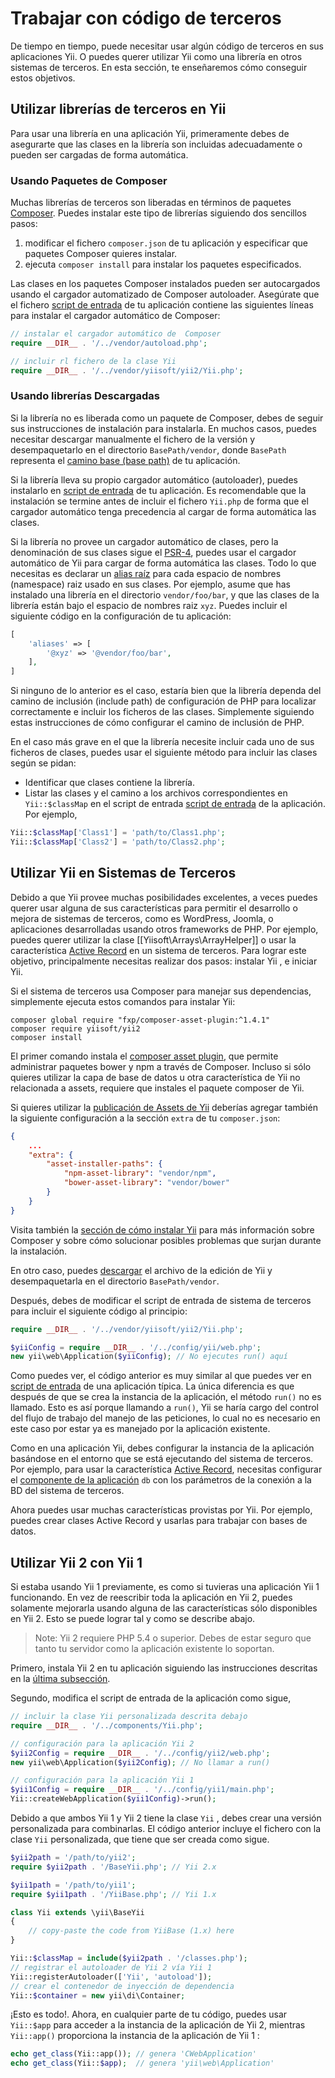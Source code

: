 Trabajar con código de terceros
===============================

De tiempo en tiempo, puede necesitar usar algún código de terceros en sus aplicaciones Yii. O puedes querer
utilizar Yii como una librería en otros sistemas de terceros. En esta sección, te enseñaremos cómo conseguir estos objetivos.


Utilizar librerías de terceros en Yii <span id="using-libs-in-yii"></span>
-------------------------------------

Para usar una librería en una aplicación Yii, primeramente debes de asegurarte que las clases en la librería
son incluidas adecuadamente o pueden ser cargadas de forma automática.

### Usando Paquetes de Composer <span id="using-composer-packages"></span>

Muchas librerías de terceros son liberadas en términos de paquetes [Composer](https://getcomposer.org/).
Puedes instalar este tipo de librerías siguiendo dos sencillos pasos:

1. modificar el fichero `composer.json` de tu aplicación y especificar que paquetes Composer quieres instalar.
2. ejecuta `composer install` para instalar los paquetes especificados.

Las clases en los paquetes Composer instalados pueden ser autocargados usando el cargador automatizado de Composer autoloader.
Asegúrate que el fichero [script de entrada](structure-entry-scripts.md) de tu aplicación contiene las siguientes líneas
para instalar el cargador automático de Composer:

```php
// instalar el cargador automático de  Composer
require __DIR__ . '/../vendor/autoload.php';

// incluir rl fichero de la clase Yii
require __DIR__ . '/../vendor/yiisoft/yii2/Yii.php';
```

### Usando librerías Descargadas <span id="using-downloaded-libs"></span>

Si la librería no es liberada como un paquete de Composer, debes de seguir sus instrucciones de instalación para instalarla.
En muchos casos, puedes necesitar descargar manualmente el fichero de la versión y desempaquetarlo en el directorio `BasePath/vendor`,
donde `BasePath` representa el [camino base (base path)](structure-applications.md#basePath) de tu aplicación.

Si la librería lleva su propio cargador automático (autoloader), puedes instalarlo en [script de entrada](structure-entry-scripts.md) de tu aplicación.
Es recomendable que la instalación se  termine antes de incluir el fichero `Yii.php` de forma que el cargador automático tenga precedencia al cargar
de forma automática las clases.

Si la librería no provee un cargador automático de clases, pero la denominación de sus clases sigue el [PSR-4](http://www.php-fig.org/psr/psr-4/),
puedes usar el cargador automático de Yii para cargar de forma automática las clases. Todo lo que necesitas
es declarar un [alias raíz](concept-aliases.md#defining-aliases) para cada espacio de nombres (namespace) raiz usado en sus clases. Por ejemplo,
asume que has instalado una librería en el directorio `vendor/foo/bar`, y que las clases de la librería están bajo el espacio de nombres raiz `xyz`.
Puedes incluir el siguiente código en la configuración de tu aplicación:

```php
[
    'aliases' => [
        '@xyz' => '@vendor/foo/bar',
    ],
]
```

Si ninguno de lo anterior es el caso, estaría bien que la librería dependa del camino de inclusión (include path) de configuración de PHP
para localizar correctamente e incluir los ficheros  de las clases. Simplemente siguiendo estas instrucciones de cómo configurar el camino de inclusión de PHP.

En el caso más grave en el que la librería necesite incluir cada uno de sus ficheros de clases, puedes usar el siguiente método
para incluir las clases según se pidan:

* Identificar que clases contiene la librería.
* Listar las clases y el camino a los archivos correspondientes en `Yii::$classMap`  en el script de entrada [script de entrada](structure-entry-scripts.md)
  de la aplicación. Por ejemplo,
```php
Yii::$classMap['Class1'] = 'path/to/Class1.php';
Yii::$classMap['Class2'] = 'path/to/Class2.php';
```


Utilizar Yii en Sistemas de Terceros <span id="using-yii-in-others"></span>
------------------------------------

Debido a que Yii provee muchas posibilidades excelentes, a veces puedes querer usar alguna de sus características para permitir
el desarrollo o mejora de sistemas de terceros, como es WordPress, Joomla, o aplicaciones desarrolladas usando otros frameworks de PHP.
Por ejemplo, puedes querer utilizar la clase [[Yiisoft\Arrays\ArrayHelper]] o usar la característica [Active Record](db-active-record.md)
en un sistema de terceros. Para lograr este objetivo, principalmente necesitas realizar dos pasos:
instalar Yii , e iniciar  Yii.

Si el sistema de terceros usa Composer para manejar sus dependencias, simplemente ejecuta estos comandos
para instalar Yii:

    composer global require "fxp/composer-asset-plugin:^1.4.1"
    composer require yiisoft/yii2
    composer install

El primer comando instala el [composer asset plugin](https://github.com/francoispluchino/composer-asset-plugin/),
que permite administrar paquetes bower y npm a través de Composer. Incluso si sólo quieres utilizar la capa de base de datos
u otra característica de Yii no relacionada a assets, requiere que instales el paquete composer de Yii.

Si quieres utilizar la [publicación de Assets de Yii](structure-assets.md) deberías agregar también la siguiente configuración
a la sección `extra` de tu `composer.json`:

```json
{
    ...
    "extra": {
        "asset-installer-paths": {
            "npm-asset-library": "vendor/npm",
            "bower-asset-library": "vendor/bower"
        }
    }
}
```

Visita también la [sección de cómo instalar Yii](start-installation.md#installing-via-composer) para más información
sobre Composer y sobre cómo solucionar posibles problemas que surjan durante la instalación.

En otro caso, puedes [descargar](http://www.yiiframework.com/download/) el archivo de la edición de Yii
y desempaquetarla en el directorio `BasePath/vendor`.

Después, debes de modificar el script de entrada de sistema de terceros para incluir el siguiente código al principio:

```php
require __DIR__ . '/../vendor/yiisoft/yii2/Yii.php';

$yiiConfig = require __DIR__ . '/../config/yii/web.php';
new yii\web\Application($yiiConfig); // No ejecutes run() aquí
```

Como puedes ver, el código anterior es muy similar al que puedes ver en [script de entrada](structure-entry-scripts.md)
de una aplicación típica. La única diferencia es que después de que se crea la instancia de la aplicación, el método `run()` no es llamado.
Esto es así porque llamando a `run()`, Yii se haría cargo del control del flujo de trabajo del manejo de las peticiones,
lo cual no es necesario en este caso por estar ya es manejado por la aplicación existente.

Como en una aplicación Yii, debes configurar la instancia de la aplicación basándose en el entorno que se está
ejecutando del sistema de terceros. Por ejemplo, para usar la característica [Active Record](db-active-record.md), necesitas configurar
el [componente de la aplicación](structure-application-components.md) `db` con los parámetros de la conexión a la BD del sistema de terceros.

Ahora puedes usar muchas características provistas por Yii. Por ejemplo, puedes crear clases Active Record y usarlas
para trabajar con bases de datos.


Utilizar Yii 2 con Yii 1 <span id="using-both-yii2-yii1"></span>
------------------------

Si estaba usando Yii 1 previamente, es como si tuvieras una aplicación Yii 1 funcionando. En vez de reescribir
toda la aplicación en Yii 2, puedes solamente mejorarla usando alguna de las características sólo disponibles en Yii 2.
Esto se puede lograr tal y como se describe abajo.

> Note: Yii 2 requiere PHP 5.4 o superior. Debes de estar seguro que tanto tu servidor como la aplicación
> existente lo soportan.

Primero, instala Yii 2 en tu aplicación siguiendo las instrucciones descritas en la [última subsección](#using-yii-in-others).

Segundo, modifica el script de entrada de la aplicación como sigue,

```php
// incluir la clase Yii personalizada descrita debajo
require __DIR__ . '/../components/Yii.php';

// configuración para la aplicación Yii 2
$yii2Config = require __DIR__ . '/../config/yii2/web.php';
new yii\web\Application($yii2Config); // No llamar a run()

// configuración para la aplicación Yii 1
$yii1Config = require __DIR__ . '/../config/yii1/main.php';
Yii::createWebApplication($yii1Config)->run();
```

Debido a que ambos Yii 1 y Yii 2 tiene la clase `Yii` , debes crear una versión personalizada para combinarlas.
El código anterior incluye el fichero con la clase `Yii` personalizada, que tiene que ser creada como sigue.

```php
$yii2path = '/path/to/yii2';
require $yii2path . '/BaseYii.php'; // Yii 2.x

$yii1path = '/path/to/yii1';
require $yii1path . '/YiiBase.php'; // Yii 1.x

class Yii extends \yii\BaseYii
{
    // copy-paste the code from YiiBase (1.x) here
}

Yii::$classMap = include($yii2path . '/classes.php');
// registrar el autoloader de Yii 2 vía Yii 1
Yii::registerAutoloader(['Yii', 'autoload']);
// crear el contenedor de inyección de dependencia
Yii::$container = new yii\di\Container;
```

¡Esto es todo!. Ahora, en cualquier parte de tu código, puedes usar `Yii::$app` para acceder a la instancia de la aplicación de Yii 2,
mientras `Yii::app()` proporciona la instancia de la aplicación de  Yii 1 :

```php
echo get_class(Yii::app()); // genera 'CWebApplication'
echo get_class(Yii::$app);  // genera 'yii\web\Application'
```

